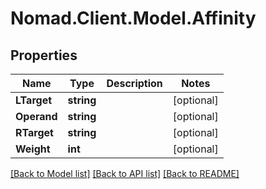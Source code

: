 # Nomad.Client.Model.Affinity

## Properties

Name | Type | Description | Notes
------------ | ------------- | ------------- | -------------
**LTarget** | **string** |  | [optional] 
**Operand** | **string** |  | [optional] 
**RTarget** | **string** |  | [optional] 
**Weight** | **int** |  | [optional] 

[[Back to Model list]](../README.md#documentation-for-models) [[Back to API list]](../README.md#documentation-for-api-endpoints) [[Back to README]](../README.md)

